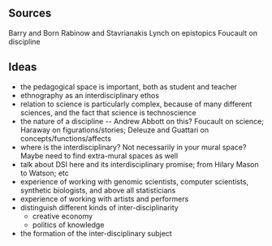 ## Sources

Barry and Born
Rabinow and Stavrianakis
Lynch on epistopics
Foucault on discipline

## Ideas

- the pedagogical space is important, both as student and teacher
- ethnography as an interdisciplinary ethos
- relation to science is particularly complex, because of many different sciences, and the fact that science is technoscience
- the nature of a discipline -- Andrew Abbott on this? Foucault on science; Haraway on figurations/stories; Deleuze and Guattari on concepts/functions/affects
- where is the interdisciplinary? Not necessarily in your mural space? Maybe need to find extra-mural spaces as well
- talk about DSI here and its interdisciplinary promise; from Hilary Mason to Watson; etc
- experience of working with genomic scientists, computer scientists, synthetic biologists, and above all statisticians
- experience of working with artists and performers
- distinguish different kinds of inter-disciplinarity 
    - creative economy 
    - politics of knowledge
- the formation of the inter-disciplinary subject



